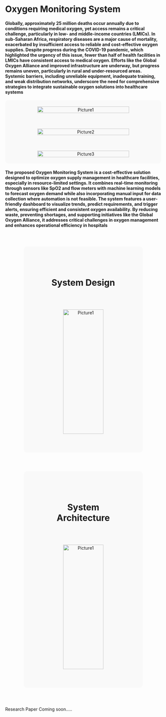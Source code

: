 # Oxygen Monitoring System 


#### Globally, approximately 25 million deaths occur annually due to conditions requiring medical oxygen, yet access remains a critical challenge, particularly in low- and middle-income countries (LMICs). In sub-Saharan Africa, respiratory diseases are a major cause of mortality, exacerbated by insufficient access to reliable and cost-effective oxygen supplies. Despite progress during the COVID-19 pandemic, which highlighted the urgency of this issue, fewer than half of health facilities in LMICs have consistent access to medical oxygen. Efforts like the Global Oxygen Alliance and improved infrastructure are underway, but progress remains uneven, particularly in rural and under-resourced areas. Systemic barriers, including unreliable equipment, inadequate training, and weak distribution networks, underscore the need for comprehensive strategies to integrate sustainable oxygen solutions into healthcare systems


<div align="center" style="
  display: flex;
  flex-direction: column;
  gap: 50px; /* Adjust for smaller gaps */
  align-items: center; /* Center aligns images horizontally */
  padding: 20px; /* Adds padding around the container */
  background-color: #f9f9f9; /* Light gray background */
  border-radius: 10px; /* Rounded corners */
">
  <img style="width:80%; max-width: 600px;" src="https://github.com/user-attachments/assets/16c8274f-5153-4cba-9f1c-2e74e46f3c15" alt="Picture1">
  <img style="width:80%; max-width: 600px;" src="https://github.com/user-attachments/assets/cd480333-ef15-43bd-8217-6be3314b580c" alt="Picture2">
  <img style="width:80%; max-width: 600px;" src="https://github.com/user-attachments/assets/d905b14d-83c5-41c3-9fac-5244f5bc281e" alt="Picture3">
</div>


<h4>
  The proposed Oxygen Monitoring System is a cost-effective solution designed to optimize oxygen supply management in healthcare facilities, especially in resource-limited settings. It combines real-time monitoring through sensors like SpO2 and flow meters with machine learning models to forecast oxygen demand while also incorporating manual input for data collection where automation is not feasible. The system features a user-friendly dashboard to visualize trends, predict requirements, and trigger alerts, ensuring efficient and consistent oxygen availability. By reducing waste, preventing shortages, and supporting initiatives like the Global Oxygen Alliance, it addresses critical challenges in oxygen management and enhances operational efficiency in hospitals
</h3>

<div align="center" style="
  display: flex;
  flex-direction: column;
  gap: 50px; /* Adjust for smaller gaps */
  align-items: center; /* Center aligns images horizontally */
  padding: 60px; /* Adds padding around the container */
  background-color: #f9f9f9; /* Light gray background */
  border-radius: 10px; /* Rounded corners */
  margin:60px;
  ">
  <h1>System Design</h1>
  <img style="width:70%; height:400px; max-width: 600px;" src="https://github.com/user-attachments/assets/02387e3b-e7b0-43b7-aec3-566613ed5154" alt="Picture1">
</div>

<div align="center" style="
  display: flex;
  flex-direction: column;
  gap: 50px; /* Adjust for smaller gaps */
  align-items: center; /* Center aligns images horizontally */
  padding: 60px; /* Adds padding around the container */
  background-color: #f9f9f9; /* Light gray background */
  border-radius: 10px; /* Rounded corners */
  margin:60px;
  ">
  <h1>System Architecture</h1>
  <img style="width:70%; height:400px; max-width: 600px;" src="https://github.com/user-attachments/assets/ad5ddc23-cb21-4671-bd00-0047ef1539b4" alt="Picture1">
</div>

 Research Paper Coming soon.....

